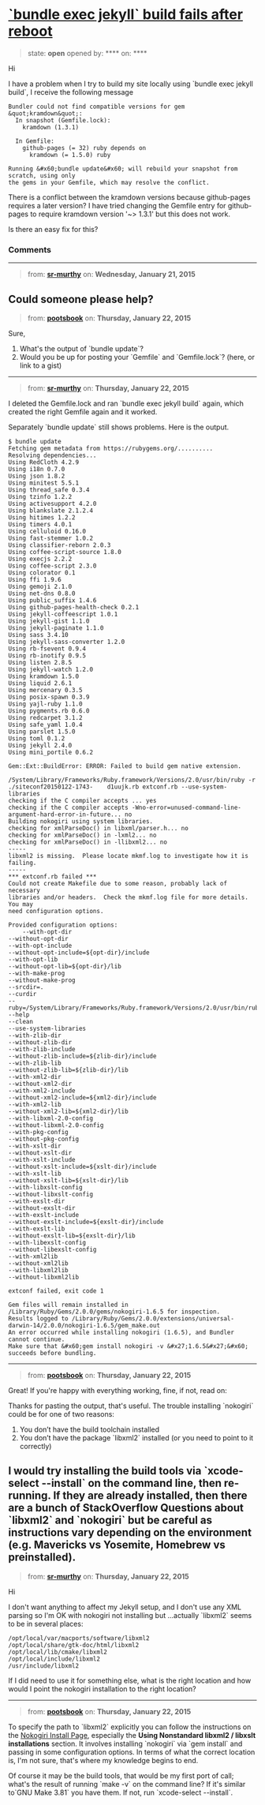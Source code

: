 # [&#x60;bundle exec jekyll&#x60; build fails after reboot](https://github.com/jekyll/jekyll-help/issues/243)

> state: **open** opened by: **** on: ****

Hi

I have a problem when I try to build my site locally using &#x60;bundle exec jekyll build&#x60;, I receive the following message

    Bundler could not find compatible versions for gem &quot;kramdown&quot;:
      In snapshot (Gemfile.lock):
        kramdown (1.3.1)

      In Gemfile:
        github-pages (= 32) ruby depends on
          kramdown (= 1.5.0) ruby

    Running &#x60;bundle update&#x60; will rebuild your snapshot from scratch, using only
    the gems in your Gemfile, which may resolve the conflict.

There is a conflict between the kramdown versions because github-pages requires a later version?  I have tried changing the Gemfile entry for github-pages to require kramdown version &#x27;~&gt; 1.3.1&#x27; but this does not work.

Is there an easy fix for this?


### Comments

---
> from: [**sr-murthy**](https://github.com/jekyll/jekyll-help/issues/243#issuecomment-70947441) on: **Wednesday, January 21, 2015**

Could someone please help?
---
> from: [**pootsbook**](https://github.com/jekyll/jekyll-help/issues/243#issuecomment-71005774) on: **Thursday, January 22, 2015**

Sure,

1. What&#x27;s the output of &#x60;bundle update&#x60;?
2. Would you be up for posting your &#x60;Gemfile&#x60; and &#x60;Gemfile.lock&#x60;? (here, or link to a gist)

---
> from: [**sr-murthy**](https://github.com/jekyll/jekyll-help/issues/243#issuecomment-71008459) on: **Thursday, January 22, 2015**

I deleted the Gemfile.lock and ran &#x60;bundle exec jekyll build&#x60; again, which created the right Gemfile again and it worked.

Separately &#x60;bundle update&#x60; still shows problems.  Here is the output.

    $ bundle update
    Fetching gem metadata from https://rubygems.org/..........
    Resolving dependencies...
    Using RedCloth 4.2.9
    Using i18n 0.7.0
    Using json 1.8.2
    Using minitest 5.5.1
    Using thread_safe 0.3.4
    Using tzinfo 1.2.2
    Using activesupport 4.2.0
    Using blankslate 2.1.2.4
    Using hitimes 1.2.2
    Using timers 4.0.1
    Using celluloid 0.16.0
    Using fast-stemmer 1.0.2
    Using classifier-reborn 2.0.3
    Using coffee-script-source 1.8.0
    Using execjs 2.2.2
    Using coffee-script 2.3.0
    Using colorator 0.1
    Using ffi 1.9.6
    Using gemoji 2.1.0
    Using net-dns 0.8.0
    Using public_suffix 1.4.6
    Using github-pages-health-check 0.2.1
    Using jekyll-coffeescript 1.0.1
    Using jekyll-gist 1.1.0
    Using jekyll-paginate 1.1.0
    Using sass 3.4.10
    Using jekyll-sass-converter 1.2.0
    Using rb-fsevent 0.9.4
    Using rb-inotify 0.9.5
    Using listen 2.8.5
    Using jekyll-watch 1.2.0
    Using kramdown 1.5.0
    Using liquid 2.6.1
    Using mercenary 0.3.5
    Using posix-spawn 0.3.9
    Using yajl-ruby 1.1.0
    Using pygments.rb 0.6.0
    Using redcarpet 3.1.2
    Using safe_yaml 1.0.4
    Using parslet 1.5.0
    Using toml 0.1.2
    Using jekyll 2.4.0
    Using mini_portile 0.6.2

    Gem::Ext::BuildError: ERROR: Failed to build gem native extension.

    /System/Library/Frameworks/Ruby.framework/Versions/2.0/usr/bin/ruby -r ./siteconf20150122-1743-    d1uujk.rb extconf.rb --use-system-libraries
    checking if the C compiler accepts ... yes
    checking if the C compiler accepts -Wno-error=unused-command-line-argument-hard-error-in-future... no
    Building nokogiri using system libraries.
    checking for xmlParseDoc() in libxml/parser.h... no
    checking for xmlParseDoc() in -lxml2... no
    checking for xmlParseDoc() in -llibxml2... no
    -----
    libxml2 is missing.  Please locate mkmf.log to investigate how it is failing.
    -----
    *** extconf.rb failed ***
    Could not create Makefile due to some reason, probably lack of necessary
    libraries and/or headers.  Check the mkmf.log file for more details.  You may
    need configuration options.

    Provided configuration options:
    	--with-opt-dir
	--without-opt-dir
	--with-opt-include
	--without-opt-include=${opt-dir}/include
	--with-opt-lib
	--without-opt-lib=${opt-dir}/lib
	--with-make-prog
	--without-make-prog
	--srcdir=.
	--curdir
	--ruby=/System/Library/Frameworks/Ruby.framework/Versions/2.0/usr/bin/ruby
	--help
	--clean
	--use-system-libraries
	--with-zlib-dir
	--without-zlib-dir
	--with-zlib-include
	--without-zlib-include=${zlib-dir}/include
	--with-zlib-lib
	--without-zlib-lib=${zlib-dir}/lib
	--with-xml2-dir
	--without-xml2-dir
	--with-xml2-include
	--without-xml2-include=${xml2-dir}/include
	--with-xml2-lib
	--without-xml2-lib=${xml2-dir}/lib
	--with-libxml-2.0-config
	--without-libxml-2.0-config
	--with-pkg-config
	--without-pkg-config
	--with-xslt-dir
	--without-xslt-dir
	--with-xslt-include
	--without-xslt-include=${xslt-dir}/include
	--with-xslt-lib
	--without-xslt-lib=${xslt-dir}/lib
	--with-libxslt-config
	--without-libxslt-config
	--with-exslt-dir
	--without-exslt-dir
	--with-exslt-include
	--without-exslt-include=${exslt-dir}/include
	--with-exslt-lib
	--without-exslt-lib=${exslt-dir}/lib
	--with-libexslt-config
	--without-libexslt-config
	--with-xml2lib
	--without-xml2lib
	--with-libxml2lib
	--without-libxml2lib

    extconf failed, exit code 1

    Gem files will remain installed in /Library/Ruby/Gems/2.0.0/gems/nokogiri-1.6.5 for inspection.
    Results logged to /Library/Ruby/Gems/2.0.0/extensions/universal-darwin-14/2.0.0/nokogiri-1.6.5/gem_make.out
    An error occurred while installing nokogiri (1.6.5), and Bundler cannot continue.
    Make sure that &#x60;gem install nokogiri -v &#x27;1.6.5&#x27;&#x60; succeeds before bundling.
---
> from: [**pootsbook**](https://github.com/jekyll/jekyll-help/issues/243#issuecomment-71017806) on: **Thursday, January 22, 2015**

Great! If you&#x27;re happy with everything working, fine, if not, read on:

Thanks for pasting the output, that&#x27;s useful. The trouble installing &#x60;nokogiri&#x60; could be for one of two reasons:

1. You don’t have the build toolchain installed
2. You don’t have the package &#x60;libxml2&#x60; installed (or you need to point to it correctly)

I would try installing the build tools via &#x60;xcode-select --install&#x60; on the command line, then re-running. If they are already installed, then there are a bunch of StackOverflow Questions about &#x60;libxml2&#x60; and &#x60;nokogiri&#x60; but be careful as instructions vary depending on the environment (e.g. Mavericks vs Yosemite, Homebrew vs preinstalled).
---
> from: [**sr-murthy**](https://github.com/jekyll/jekyll-help/issues/243#issuecomment-71025072) on: **Thursday, January 22, 2015**

Hi

I don&#x27;t want anything to affect my Jekyll setup, and I don&#x27;t use any XML parsing so I&#x27;m OK with nokogiri not installing but ...actually &#x60;libxml2&#x60; seems to be in several places:

    /opt/local/var/macports/software/libxml2
    /opt/local/share/gtk-doc/html/libxml2
    /opt/local/lib/cmake/libxml2
    /opt/local/include/libxml2
    /usr/include/libxml2

If I did need to use it for something else, what is the right location and how would I point the nokogiri installation to the right location?

---
> from: [**pootsbook**](https://github.com/jekyll/jekyll-help/issues/243#issuecomment-71035966) on: **Thursday, January 22, 2015**

To specify the path to &#x60;libxml2&#x60; explicitly you can follow the instructions on the [Nokogiri Install Page](http://www.nokogiri.org/tutorials/installing_nokogiri.html#mac_os_x), especially the **Using Nonstandard libxml2 / libxslt installations** section. It involves installing &#x60;nokogiri&#x60; via &#x60;gem install&#x60; and passing in some configuration options. In terms of what the correct location is, I&#x27;m not sure, that&#x27;s where my knowledge begins to end.

Of course it may be the build tools, that would be my first port of call; what&#x27;s the result of running &#x60;make -v&#x60; on the command line? If it&#x27;s similar to&#x60;GNU Make 3.81&#x60; you have them. If not, run &#x60;xcode-select --install&#x60;.

